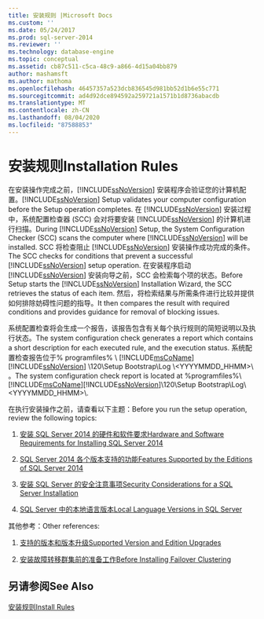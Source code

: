 ```yaml
---
title: 安装规则 |Microsoft Docs
ms.custom: ''
ms.date: 05/24/2017
ms.prod: sql-server-2014
ms.reviewer: ''
ms.technology: database-engine
ms.topic: conceptual
ms.assetid: cb87c511-c5ca-48c9-a866-4d15a04bb879
author: mashamsft
ms.author: mathoma
ms.openlocfilehash: 46457357a523dcb836545d981bb52d1b6e55c771
ms.sourcegitcommit: ad4d92dce894592a259721a1571b1d8736abacdb
ms.translationtype: MT
ms.contentlocale: zh-CN
ms.lasthandoff: 08/04/2020
ms.locfileid: "87588853"
---
```

# <a name="installation-rules"></a><span data-ttu-id="58876-102">安装规则</span><span class="sxs-lookup"><span data-stu-id="58876-102">Installation Rules</span></span>
  <span data-ttu-id="58876-103">在安装操作完成之前，[!INCLUDE[ssNoVersion](../../includes/ssnoversion-md.md)] 安装程序会验证您的计算机配置。</span><span class="sxs-lookup"><span data-stu-id="58876-103">[!INCLUDE[ssNoVersion](../../includes/ssnoversion-md.md)] Setup validates your computer configuration before the Setup operation completes.</span></span> <span data-ttu-id="58876-104">在 [!INCLUDE[ssNoVersion](../../includes/ssnoversion-md.md)] 安装过程中，系统配置检查器 (SCC) 会对将要安装 [!INCLUDE[ssNoVersion](../../includes/ssnoversion-md.md)] 的计算机进行扫描。</span><span class="sxs-lookup"><span data-stu-id="58876-104">During [!INCLUDE[ssNoVersion](../../includes/ssnoversion-md.md)] Setup, the System Configuration Checker (SCC) scans the computer where [!INCLUDE[ssNoVersion](../../includes/ssnoversion-md.md)] will be installed.</span></span> <span data-ttu-id="58876-105">SCC 将检查阻止 [!INCLUDE[ssNoVersion](../../includes/ssnoversion-md.md)] 安装操作成功完成的条件。</span><span class="sxs-lookup"><span data-stu-id="58876-105">The SCC checks for conditions that prevent a successful [!INCLUDE[ssNoVersion](../../includes/ssnoversion-md.md)] setup operation.</span></span> <span data-ttu-id="58876-106">在安装程序启动 [!INCLUDE[ssNoVersion](../../includes/ssnoversion-md.md)] 安装向导之前，SCC 会检索每个项的状态。</span><span class="sxs-lookup"><span data-stu-id="58876-106">Before Setup starts the [!INCLUDE[ssNoVersion](../../includes/ssnoversion-md.md)] Installation Wizard, the SCC retrieves the status of each item.</span></span> <span data-ttu-id="58876-107">然后，将检索结果与所需条件进行比较并提供如何排除妨碍性问题的指导。</span><span class="sxs-lookup"><span data-stu-id="58876-107">It then compares the result with required conditions and provides guidance for removal of blocking issues.</span></span>  
  
 <span data-ttu-id="58876-108">系统配置检查将会生成一个报告，该报告包含有关每个执行规则的简短说明以及执行状态。</span><span class="sxs-lookup"><span data-stu-id="58876-108">The system configuration check generates a report which contains a short description for each executed rule, and the execution status.</span></span> <span data-ttu-id="58876-109">系统配置检查报告位于% programfiles% \\ [!INCLUDE[msCoName](../../includes/msconame-md.md)] [!INCLUDE[ssNoVersion](../../includes/ssnoversion-md.md)] \120\Setup Bootstrap\Log \\<YYYYMMDD_HHMM>\\ 。</span><span class="sxs-lookup"><span data-stu-id="58876-109">The system configuration check report is located at %programfiles%\\[!INCLUDE[msCoName](../../includes/msconame-md.md)][!INCLUDE[ssNoVersion](../../includes/ssnoversion-md.md)]\120\Setup Bootstrap\Log\\<YYYYMMDD_HHMM>\\.</span></span>  
  
 <span data-ttu-id="58876-110">在执行安装操作之前，请查看以下主题：</span><span class="sxs-lookup"><span data-stu-id="58876-110">Before you run the setup operation, review the following topics:</span></span>  
  
1.  [<span data-ttu-id="58876-111">安装 SQL Server 2014 的硬件和软件要求</span><span class="sxs-lookup"><span data-stu-id="58876-111">Hardware and Software Requirements for Installing SQL Server 2014</span></span>](hardware-and-software-requirements-for-installing-sql-server.md)  
  
2.  [<span data-ttu-id="58876-112">SQL Server 2014 各个版本支持的功能</span><span class="sxs-lookup"><span data-stu-id="58876-112">Features Supported by the Editions of SQL Server 2014</span></span>](../../../2014/getting-started/features-supported-by-the-editions-of-sql-server-2014.md)  
  
3.  [<span data-ttu-id="58876-113">安装 SQL Server 的安全注意事项</span><span class="sxs-lookup"><span data-stu-id="58876-113">Security Considerations for a SQL Server Installation</span></span>](../../../2014/sql-server/install/security-considerations-for-a-sql-server-installation.md)  
  
4.  [<span data-ttu-id="58876-114">SQL Server 中的本地语言版本</span><span class="sxs-lookup"><span data-stu-id="58876-114">Local Language Versions in SQL Server</span></span>](../../../2014/sql-server/install/local-language-versions-in-sql-server.md)  
  
 <span data-ttu-id="58876-115">其他参考：</span><span class="sxs-lookup"><span data-stu-id="58876-115">Other references:</span></span>  
  
1.  [<span data-ttu-id="58876-116">支持的版本和版本升级</span><span class="sxs-lookup"><span data-stu-id="58876-116">Supported Version and Edition Upgrades</span></span>](../../database-engine/install-windows/supported-version-and-edition-upgrades.md)  
  
2.  [<span data-ttu-id="58876-117">安装故障转移群集前的准备工作</span><span class="sxs-lookup"><span data-stu-id="58876-117">Before Installing Failover Clustering</span></span>](../failover-clusters/install/before-installing-failover-clustering.md)  
  
## <a name="see-also"></a><span data-ttu-id="58876-118">另请参阅</span><span class="sxs-lookup"><span data-stu-id="58876-118">See Also</span></span>  
 [<span data-ttu-id="58876-119">安装规则</span><span class="sxs-lookup"><span data-stu-id="58876-119">Install Rules</span></span>](../../../2014/sql-server/install/install-rules.md)  
  
  
